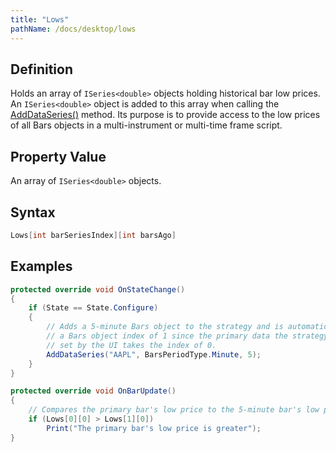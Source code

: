 ```yaml
---
title: "Lows"
pathName: /docs/desktop/lows
---
```


## Definition

Holds an array of `ISeries<double>` objects holding historical bar low prices. An `ISeries<double>` object is added to this array when calling the [AddDataSeries()](/docs/desktop/adddataseries) method. Its purpose is to provide access to the low prices of all Bars objects in a multi-instrument or multi-time frame script.

## Property Value

An array of `ISeries<double>` objects.

## Syntax

```csharp
Lows[int barSeriesIndex][int barsAgo]
```

## Examples

```csharp
protected override void OnStateChange()
{
    if (State == State.Configure)
    {
        // Adds a 5-minute Bars object to the strategy and is automatically assigned
        // a Bars object index of 1 since the primary data the strategy is run against
        // set by the UI takes the index of 0.
        AddDataSeries("AAPL", BarsPeriodType.Minute, 5);
    }
}

protected override void OnBarUpdate()
{
    // Compares the primary bar's low price to the 5-minute bar's low price
    if (Lows[0][0] > Lows[1][0])
        Print("The primary bar's low price is greater");
}
```

